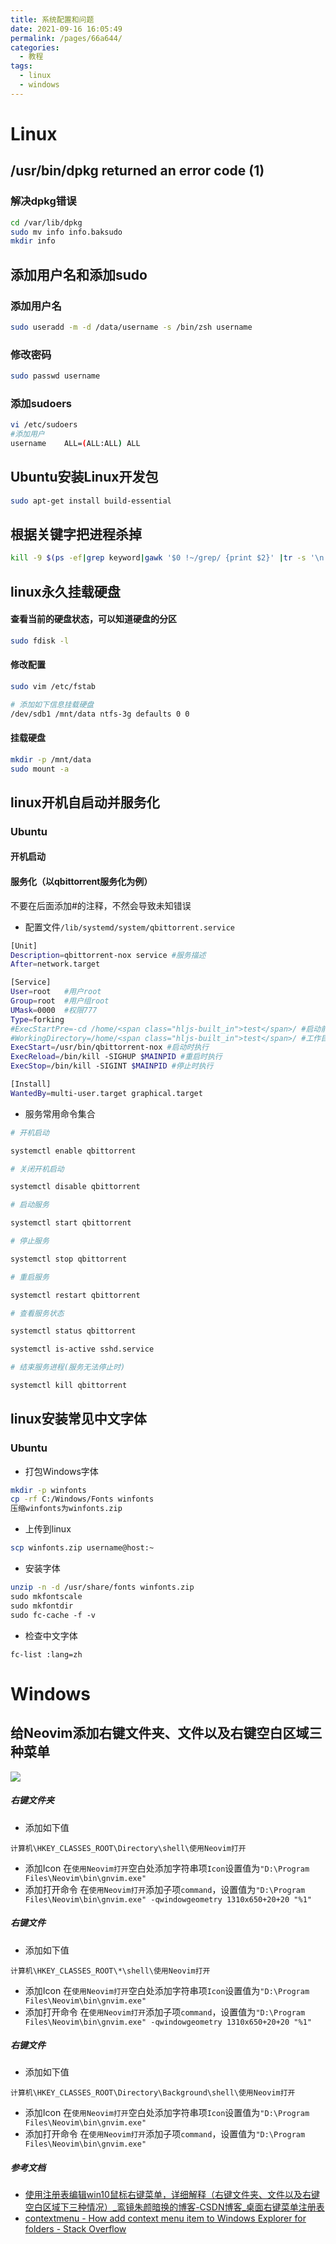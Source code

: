 ```yaml
---
title: 系统配置和问题
date: 2021-09-16 16:05:49
permalink: /pages/66a644/
categories:
  - 教程
tags:
  - linux
  - windows
---
```

# Linux
## /usr/bin/dpkg returned an error code (1)
### 解决dpkg错误
```bash
cd /var/lib/dpkg
sudo mv info info.baksudo
mkdir info
```

## 添加用户名和添加sudo

### 添加用户名

```bash
sudo useradd -m -d /data/username -s /bin/zsh username
```

### 修改密码

```bash
sudo passwd username
```

### 添加sudoers

```bash
vi /etc/sudoers
#添加用户
username    ALL=(ALL:ALL) ALL
```

## Ubuntu安装Linux开发包

```bash
sudo apt-get install build-essential
```

## 根据关键字把进程杀掉

```bash
kill -9 $(ps -ef|grep keyword|gawk '$0 !~/grep/ {print $2}' |tr -s '\n' ' ')
```

## linux永久挂载硬盘
#### 查看当前的硬盘状态，可以知道硬盘的分区
```bash
sudo fdisk -l
```
#### 修改配置
```bash
sudo vim /etc/fstab
```
```bash
# 添加如下信息挂载硬盘
/dev/sdb1 /mnt/data ntfs-3g defaults 0 0
```
#### 挂载硬盘
```bash
mkdir -p /mnt/data
sudo mount -a
```
## linux开机自启动并服务化
### Ubuntu
#### 开机启动
#### 服务化（以qbittorrent服务化为例）
不要在后面添加#的注释，不然会导致未知错误
- 配置文件```/lib/systemd/system/qbittorrent.service```
```bash
[Unit]
Description=qbittorrent-nox service #服务描述
After=network.target

[Service]
User=root   #用户root
Group=root  #用户组root
UMask=0000  #权限777
Type=forking
#ExecStartPre=-cd /home/<span class="hljs-built_in">test</span>/ #启动前执行
#WorkingDirectory=/home/<span class="hljs-built_in">test</span>/ #工作目录
ExecStart=/usr/bin/qbittorrent-nox #启动时执行
ExecReload=/bin/kill -SIGHUP $MAINPID #重启时执行
ExecStop=/bin/kill -SIGINT $MAINPID #停止时执行

[Install]
WantedBy=multi-user.target graphical.target

```
- 服务常用命令集合
```bash
# 开机启动

systemctl enable qbittorrent

# 关闭开机启动

systemctl disable qbittorrent

# 启动服务

systemctl start qbittorrent

# 停止服务

systemctl stop qbittorrent

# 重启服务

systemctl restart qbittorrent

# 查看服务状态

systemctl status qbittorrent

systemctl is-active sshd.service

# 结束服务进程(服务无法停止时)

systemctl kill qbittorrent
```

## linux安装常见中文字体
### Ubuntu
- 打包Windows字体
```bash
mkdir -p winfonts
cp -rf C:/Windows/Fonts winfonts
压缩winfonts为winfonts.zip
```
- 上传到linux
```bash
scp winfonts.zip username@host:~
```
- 安装字体
```bash
unzip -n -d /usr/share/fonts winfonts.zip
sudo mkfontscale
sudo mkfontdir
sudo fc-cache -f -v
```
- 检查中文字体
```
fc-list :lang=zh
```
# Windows
## 给Neovim添加右键文件夹、文件以及右键空白区域三种菜单
![](https://cdn.jsdelivr.net/gh/SivanLaai/image-store-rep@master/note/20220408200405.png)

##### 右键文件夹
- 添加如下值

```
计算机\HKEY_CLASSES_ROOT\Directory\shell\使用Neovim打开
```
- 添加Icon
在```使用Neovim打开```空白处添加字符串项```Icon```设置值为```"D:\Program Files\Neovim\bin\gnvim.exe"```
- 添加打开命令
在```使用Neovim打开```添加子项```command```，设置值为```"D:\Program Files\Neovim\bin\gnvim.exe" -qwindowgeometry 1310x650+20+20 "%1"```
##### 右键文件
- 添加如下值

```
计算机\HKEY_CLASSES_ROOT\*\shell\使用Neovim打开
```
- 添加Icon
在```使用Neovim打开```空白处添加字符串项```Icon```设置值为```"D:\Program Files\Neovim\bin\gnvim.exe"```
- 添加打开命令
在```使用Neovim打开```添加子项```command```，设置值为```"D:\Program Files\Neovim\bin\gnvim.exe" -qwindowgeometry 1310x650+20+20 "%1"```

##### 右键文件
- 添加如下值

```
计算机\HKEY_CLASSES_ROOT\Directory\Background\shell\使用Neovim打开
```
- 添加Icon
在```使用Neovim打开```空白处添加字符串项```Icon```设置值为```"D:\Program Files\Neovim\bin\gnvim.exe"```
- 添加打开命令
在```使用Neovim打开```添加子项```command```，设置值为```"D:\Program Files\Neovim\bin\gnvim.exe"```
##### 参考文档
- [使用注册表编辑win10鼠标右键菜单，详细解释（右键文件夹、文件以及右键空白区域下三种情况）_鸾镜朱颜暗换的博客-CSDN博客_桌面右键菜单注册表](https://blog.csdn.net/qq_34769162/article/details/117068877)
- [contextmenu - How add context menu item to Windows Explorer for folders - Stack Overflow](https://stackoverflow.com/questions/20449316/how-add-context-menu-item-to-windows-explorer-for-folders)
